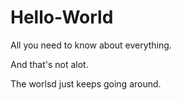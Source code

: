 # Hello-World
All you need to know about everything.

And that's not alot.

The worlsd just keeps going around.
